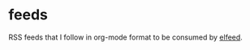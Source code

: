 # feeds

RSS feeds that I follow in org-mode format to be consumed by [elfeed](https://github.com/skeeto/elfeed).
